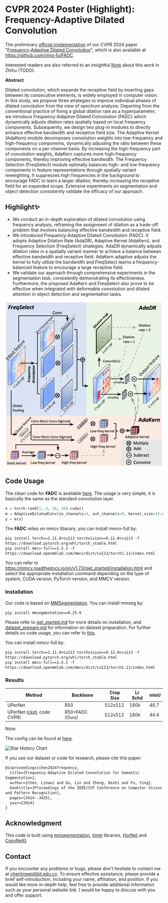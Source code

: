 # CVPR 2024 Poster (Highlight): Frequency-Adaptive Dilated Convolution

The preliminary [official implementation](https://github.com/Linwei-Chen/FADC) of our CVPR 2024 paper "[Frequency-Adaptive Dilated Convolution](https://arxiv.org/abs/2403.05369)", which is also available at https://github.com/ying-fu/FADC.

Interested readers are also referred to an insightful [Note](https://zhuanlan.zhihu.com/p/705486302) about this work in Zhihu (TODO). 

**Abstract**

Dilated convolution, which expands the receptive field by inserting gaps between its consecutive elements, is widely employed in computer vision. In this study, we propose three strategies to improve individual phases of dilated convolution from the view of spectrum analysis. Departing from the conventional practice of fixing a global dilation rate as a hyperparameter, we introduce Frequency-Adaptive Dilated Convolution (FADC) which dynamically adjusts dilation rates spatially based on local frequency components. 
Subsequently, we design two plug-in modules to directly enhance effective bandwidth and receptive field size. The Adaptive Kernel (AdaKern) module decomposes convolution weights into low-frequency and high-frequency components, dynamically adjusting the ratio between these components on a per-channel basis. By increasing the high-frequency part of convolution weights, AdaKern captures more high-frequency components, thereby improving effective bandwidth. The Frequency Selection (FreqSelect) module optimally balances high- and low-frequency components in feature representations through spatially variant reweighting. It suppresses high frequencies in the background to encourage FADC to learn a larger dilation, thereby increasing the receptive field for an expanded scope. Extensive experiments on segmentation and object detection consistently validate the efficacy of our approach. 



## Highlight✨

- We conduct an in-depth exploration of dilated convolution using frequency analysis, reframing the assignment of dilation as a trade-off problem that involves balancing effective bandwidth and receptive field.
- We introduced Frequency-Adaptive Dilated Convolution (FADC). It adopts Adaptive Dilation Rate (AdaDR), Adaptive Kernel (AdaKern), and Frequency Selection (FreqSelect) strategies. AdaDR dynamically adjusts dilation rates in a spatially variant manner to achieve a balance between effective bandwidth and receptive field. AdaKern adaptive adjusts the kernel to fully utilize the bandwidth and FreqSelect learns a frequency-balanced feature to encourage a large receptive field.
- We validate our approach through comprehensive experiments in the segmentation task, consistently demonstrating its effectiveness. Furthermore, the proposed AdaKern and FreqSelect also prove to be effective when integrated with deformable convolution and dilated attention in object detection and segmentation tasks.

<img src="README.assets/image-20240401161246300.png" alt="图片描述" width="512">

## Code Usage

The clean code for **FADC** is available [here](https://github.com/Linwei-Chen/FADC/blob/main/FADC_only/conv_custom.py). The usage is very simple, it is basically the same as the standard convolution layer.

```python
x = torch.rand(2, 4, 16, 16).cuda()
m = AdaptiveDilatedConv(in_channels=4, out_channels=8, kernel_size=3).cuda()
y = m(x)
```

The **FADC** relies on mmcv libarary, you can install mmcv-full by: 

```
pip install torch==1.11.0+cu113 torchvision==0.12.0+cu113 -f https://download.pytorch.org/whl/torch_stable.html
pip install mmcv-full==1.5.3 -f https://download.openmmlab.com/mmcv/dist/cu113/torch1.11/index.html
```

You can refer to https://mmcv.readthedocs.io/en/v1.7.0/get_started/installation.html and select the appropriate installation command depending on the type of system, CUDA version, PyTorch version, and MMCV version.

### Installation

Our code is based on [MMSegmentation](https://github.com/open-mmlab/mmsegmentation). You can install mmseg by:

```
pip install mmsegmentation==0.25.0
```

Please refer to [get_started.md](https://github.com/open-mmlab/mmsegmentation/blob/main/docs/en/get_started.md#installation) for more details on installation, and [dataset_prepare.md](https://github.com/open-mmlab/mmsegmentation/blob/main/docs/en/user_guides/2_dataset_prepare.md#prepare-datasets) for information on dataset preparation. For further details on code usage, you can refer to [this](https://github.com/raoyongming/HorNet/tree/master/semantic_segmentation).

You can install mmcv-full by: 

```
pip install torch==1.11.0+cu113 torchvision==0.12.0+cu113 -f https://download.pytorch.org/whl/torch_stable.html
pip install mmcv-full==1.5.3 -f https://download.openmmlab.com/mmcv/dist/cu113/torch1.11/index.html
```

### Results

| Method                                                       | Backbone        | Crop Size | Lr Schd | mIoU |
| ------------------------------------------------------------ | --------------- | --------- | ------- | ---- |
| UPerNet                                                      | R50             | 512x512   | 160k    | 40.7 |
| UPerNet ([ckpt](https://pan.baidu.com/s/1uGNefkH1IpYvMZ6cmq5tXw?pwd=CVPR), code: CVPR) | R50+FADC (Ours) | 512x512   | 160k    | 44.4 |

Note:

The config can be found at [here](./configs/FADC).



<picture>
  <source
    media="(prefers-color-scheme: dark)"
    srcset="
      https://api.star-history.com/svg?repos=Linwei-Chen/FADC&type=Date&theme=dark
    "
  />
  <source
    media="(prefers-color-scheme: light)"
    srcset="
      https://api.star-history.com/svg?repos=Linwei-Chen/FADC&type=Date
    "
  />
  <img
    alt="Star History Chart"
    src="https://api.star-history.com/svg?repos=Linwei-Chen/FADC&type=Date"
  />
</picture>



If you use our dataset or code for research, please cite this paper: 

```
@inproceedings{chen2024frequency,
  title={Frequency-Adaptive Dilated Convolution for Semantic Segmentation},
  author={Chen, Linwei and Gu, Lin and Zheng, Dezhi and Fu, Ying},
  booktitle={Proceedings of the IEEE/CVF Conference on Computer Vision and Pattern Recognition},
  pages={3414--3425},
  year={2024}
}
```

## Acknowledgment

This code is built using [mmsegmentation](https://github.com/open-mmlab/mmsegmentation), [timm](https://github.com/rwightman/pytorch-image-models) libraries, [HorNet](https://github.com/raoyongming/HorNet/tree/master/semantic_segmentation#readme) and [ConvNeXt](https://github.com/facebookresearch/ConvNeXt).

## Contact

If you encounter any problems or bugs, please don't hesitate to contact me at [chenlinwei@bit.edu.cn](mailto:chenlinwei@bit.edu.cn). To ensure effective assistance, please provide a brief self-introduction, including your name, affiliation, and position. If you would like more in-depth help, feel free to provide additional information such as your personal website link. I would be happy to discuss with you and offer support.